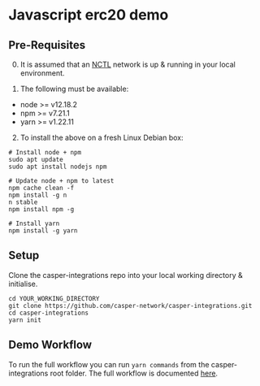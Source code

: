 Javascript erc20 demo
===============

Pre-Requisites 
--------------------------------------

0.  It is assumed that an [NCTL](https://github.com/casper-network/casper-node/tree/master/utils/nctl) network is up & running in your local environment.

1.  The following must be available: 

- node >= v12.18.2
- npm  >= v7.21.1
- yarn >= v1.22.11

2.  To install the above on a fresh Linux Debian box:

```
# Install node + npm
sudo apt update
sudo apt install nodejs npm

# Update node + npm to latest
npm cache clean -f
npm install -g n
n stable
npm install npm -g

# Install yarn
npm install -g yarn
```

Setup
--------------------------------------

Clone the casper-integrations repo into your local working directory & initialise.

```
cd YOUR_WORKING_DIRECTORY
git clone https://github.com/casper-network/casper-integrations.git
cd casper-integrations
yarn init
```

Demo Workflow
--------------------------------------

To run the full workflow you can run `yarn commands` from the casper-integrations root folder.  The full  workflow is documented [here](workflow.md).
